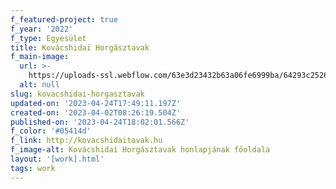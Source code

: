 ```yaml
---
f_featured-project: true
f_year: '2022'
f_type: Egyesület
title: Kovácshidai Horgásztavak
f_main-image:
  url: >-
    https://uploads-ssl.webflow.com/63e3d23432b63a06fe6999ba/64293c2526a4726e35b74b77_kovacshidaitavak.hu.jpg
  alt: null
slug: kovacshidai-horgasztavak
updated-on: '2023-04-24T17:49:11.197Z'
created-on: '2023-04-02T08:26:19.504Z'
published-on: '2023-04-24T18:02:01.566Z'
f_color: '#05414d'
f_link: http://kovacshidaitavak.hu
f_image-alt: Kovácshidai Horgásztavak honlapjának főoldala
layout: '[work].html'
tags: work
---
```



